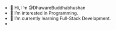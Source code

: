 - 👋 Hi, I’m @DhawareBuddhabhushan
- 👀 I’m interested in Programming.
- 🌱 I’m currently learning Full-Stack Development.
-

<!---
Dhawarebhushan/Dhawarebhushan is a ✨ special ✨ repository because its `README.md` (this file) appears on your GitHub profile.
You can click the Preview link to take a look at your changes.
--->

